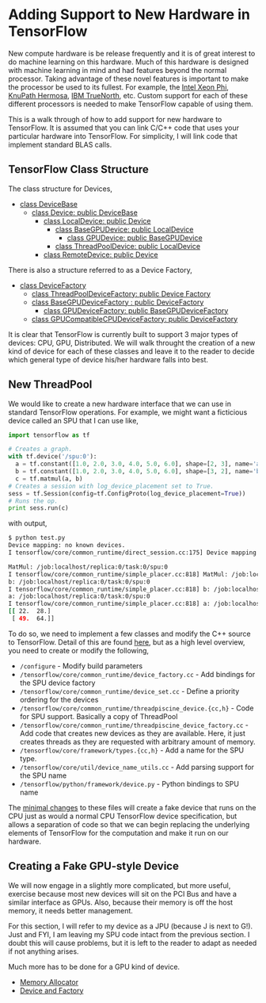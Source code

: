 # Adding Support to New Hardware in TensorFlow

New compute hardware is be release frequently and 
it is of great interest to do machine learning on 
this hardware. Much of this hardware is designed 
with machine learning in mind and had features 
beyond the normal processor. Taking advantage of
these novel features is important to make the 
processor be used to its fullest. For example, the
[Intel Xeon Phi](http://www.intel.com/content/www/us/en/processors/xeon/xeon-phi-detail.html),
[KnuPath Hermosa](https://www.knupath.com/products/hermosa-processors/),
[IBM TrueNorth](http://researchweb.watson.ibm.com/articles/brain-chip.shtml), etc.
Custom support for each of these different processors
is needed to make TensorFlow capable of using them.

This is a walk through of how to add support for 
new hardware to TensorFlow. It is assumed that you
can link C/C++ code that uses your particular hardware
into TensorFlow. For simplicity, I will link
code that implement standard BLAS calls.

## TensorFlow Class Structure

The class structure for Devices,
* [class DeviceBase](https://github.com/tensorflow/tensorflow/blob/master/tensorflow/core/framework/device_base.h)
  * [class Device: public DeviceBase](https://github.com/tensorflow/tensorflow/blob/master/tensorflow/core/common_runtime/device.h)
    * [class LocalDevice: public Device](https://github.com/tensorflow/tensorflow/blob/master/tensorflow/core/common_runtime/local_device.h)
      * [class BaseGPUDevice: public LocalDevice](https://github.com/tensorflow/tensorflow/blob/master/tensorflow/core/common_runtime/gpu/gpu_device.h)
      	* [class GPUDevice: public BaseGPUDevice](https://github.com/tensorflow/tensorflow/blob/master/tensorflow/core/common_runtime/gpu/gpu_device_factory.cc)
      * [class ThreadPoolDevice: public LocalDevice](https://github.com/tensorflow/tensorflow/blob/master/tensorflow/core/common_runtime/threadpool_device.h)
    * [class RemoteDevice: public Device](https://github.com/tensorflow/tensorflow/blob/master/tensorflow/core/distributed_runtime/remote_device.cc)


There is also a structure referred to as a Device Factory,
* [class DeviceFactory](https://github.com/tensorflow/tensorflow/blob/master/tensorflow/core/common_runtime/device_factory.h)
  * [class ThreadPoolDeviceFactory: public Device Factory](https://github.com/tensorflow/tensorflow/blob/master/tensorflow/core/common_runtime/threadpool_device_factory.cc)
  * [class BaseGPUDeviceFactory : public DeviceFactory](https://github.com/tensorflow/tensorflow/blob/master/tensorflow/core/common_runtime/gpu/gpu_device.h)
    * [class GPUDeviceFactory: public BaseGPUDeviceFactory](https://github.com/tensorflow/tensorflow/blob/master/tensorflow/core/common_runtime/gpu/gpu_device_factory.cc)
  * [class GPUCompatibleCPUDeviceFactory: public DeviceFactory](https://github.com/tensorflow/tensorflow/blob/master/tensorflow/core/common_runtime/gpu/gpu_device_factory.cc)


It is clear that TensorFlow is currently built to support 3 major 
types of devices: CPU, GPU, Distributed. We will walk throught the 
creation of a new kind of device for each of these classes and leave 
it to the reader to decide which general type of device his/her 
hardware falls into best.


## New ThreadPool

We would like to create a new hardware interface that we can use in
standard TensorFlow operations. For example, we might want a ficticious
device called an SPU that I can use like,

```python
import tensorflow as tf

# Creates a graph.                                                              
with tf.device('/spu:0'):
  a = tf.constant([1.0, 2.0, 3.0, 4.0, 5.0, 6.0], shape=[2, 3], name='a')
  b = tf.constant([1.0, 2.0, 3.0, 4.0, 5.0, 6.0], shape=[3, 2], name='b')
  c = tf.matmul(a, b)
# Creates a session with log_device_placement set to True.                      
sess = tf.Session(config=tf.ConfigProto(log_device_placement=True))
# Runs the op.                                                                  
print sess.run(c)
```

with output,
```bash
$ python test.py 
Device mapping: no known devices.
I tensorflow/core/common_runtime/direct_session.cc:175] Device mapping:

MatMul: /job:localhost/replica:0/task:0/spu:0
I tensorflow/core/common_runtime/simple_placer.cc:818] MatMul: /job:localhost/replica:0/task:0/spu:0
b: /job:localhost/replica:0/task:0/spu:0
I tensorflow/core/common_runtime/simple_placer.cc:818] b: /job:localhost/replica:0/task:0/spu:0
a: /job:localhost/replica:0/task:0/spu:0
I tensorflow/core/common_runtime/simple_placer.cc:818] a: /job:localhost/replica:0/task:0/spu:0
[[ 22.  28.]
 [ 49.  64.]]
```

To do so, we need to implement a few classes and modify the C++
source to TensorFlow. Detail of this are found [here](fake_device.md),
but as a high level overview, you need to create or modify the following,

* `/configure` - Modify build parameters
* `/tensorflow/core/common_runtime/device_factory.cc` - Add bindings for the SPU device factory
* `/tensorflow/core/common_runtime/device_set.cc` - Define a priority ordering for the devices
* `/tensorflow/core/common_runtime/threadpiscine_device.{cc,h}` - Code for SPU support. Basically a copy of ThreadPool
* `/tensorflow/core/common_runtime/threadpiscine_device_factory.cc` - Add code that creates new devices as they are available. Here, it just creates threads as they are requested with arbitrary amount of memory.
* `/tensorflow/core/framework/types.{cc,h}` - Add a name for the SPU type.
* `/tensorflow/core/util/device_name_utils.cc` - Add parsing support for the SPU name
* `/tensorflow/python/framework/device.py` - Python bindings to SPU name

The [minimal changes](fake_device.md) to these files will create 
a fake device that runs on the CPU just as would a normal
CPU TensorFlow device specification, but allows a separation of code
so that we can begin replacing the underlying elements of TensorFlow for
the computation and make it run on our hardware.

## Creating a Fake GPU-style Device

We will now engage in a slightly more complicated,
but more useful, exercise because most new devices
will sit on the PCI Bus and have a similar interface
as GPUs. Also, because their memory is off the host
memory, it needs better management.

For this section, I will refer to my device as a JPU
(because J is next to G!). Just and FYI, I am leaving
my SPU code intact from the previous section. I
doubt this will cause problems, but it is left to 
the reader to adapt as needed if not anything arises.

Much more has to be done for a GPU kind of device.

* [Memory Allocator](allocators.md)
* [Device and Factory](devices.md)